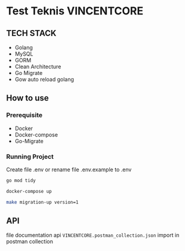 # Test Teknis VINCENTCORE

## TECH STACK

- Golang
- MySQL
- GORM
- Clean Architecture
- Go Migrate
- Gow auto reload golang

## How to use

### Prerequisite

- Docker
- Docker-compose
- Go-Migrate

### Running Project
Create file .env or rename file .env.example to .env
```bash
go mod tidy

docker-compose up

make migration-up version=1
```

## API

file documentation api `VINCENTCORE.postman_collection.json` import in postman collection
